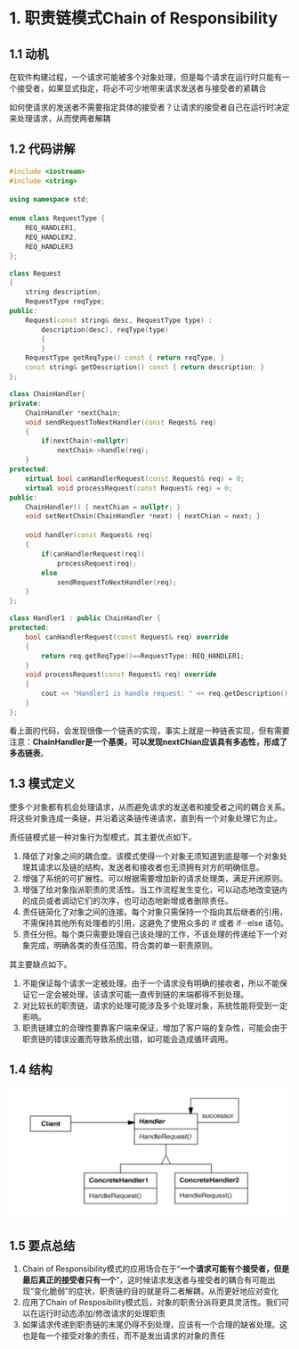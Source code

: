 # 1. 职责链模式Chain of Responsibility

## 1.1 动机

在软件构建过程，一个请求可能被多个对象处理，但是每个请求在运行时只能有一个接受者，如果显式指定，将必不可少地带来请求发送者与接受者的紧耦合

如何使请求的发送者不需要指定具体的接受者？让请求的接受者自己在运行时决定来处理请求，从而使两者解耦

## 1.2 代码讲解

```c++
#include <iostream>
#include <string>

using namespace std;

enum class RequestType {
    REQ_HANDLER1,
    REQ_HANDLER2,
    REQ_HANDLER3
};
```

```c++
class Request
{
    string description;
    RequestType reqType;
public:
    Request(const string& desc, RequestType type) :
    	description(desc), reqType(type)
        {        
        }
    RequestType getReqType() const { return reqType; }
    const string& getDescription() const { return description; }
};
```

```c++
class ChainHandler{
private:
    ChainHandler *nextChain;
    void sendRequestToNextHandler(const Reqest& req) 
    {
        if(nextChain!=nullptr)
            nextChain->handle(req);
    }
protected:
    virtual bool canHandlerRequest(const Request& req) = 0;
    virtual void processRequest(const Request& req) = 0;
public:
    ChainHandler() { nextChian = nullptr; }
    void setNextChain(ChainHandler *next) { nextChian = next; }
    
    void handler(const Request& req) 
    {
        if(canHandlerRequest(req))
            processRequest(req);
        else
            sendRequestToNextHandler(req);
	}
};
```

```c++
class Handler1 : public ChainHandler {
protected:
    bool canHandlerRequest(const Request& req) override
    {
        return req.getReqType()==RequestType::REQ_HANDLER1;
    }
    void processRequest(const Request& req) override 
    {
        cout << "Handler1 is handle request: " << req.getDescription() << endl;
	}
};
```

看上面的代码，会发现很像一个链表的实现，事实上就是一种链表实现，但有需要注意：**ChainHandler是一个基类，可以发现nextChian应该具有多态性，形成了多态链表**。

## 1.3 模式定义

使多个对象都有机会处理请求，从而避免请求的发送者和接受者之间的耦合关系。将这些对象连成一条链，并沿着这条链传递请求，直到有一个对象处理它为止。

责任链模式是一种对象行为型模式，其主要优点如下。

1. 降低了对象之间的耦合度。该模式使得一个对象无须知道到底是哪一个对象处理其请求以及链的结构，发送者和接收者也无须拥有对方的明确信息。
2. 增强了系统的可扩展性。可以根据需要增加新的请求处理类，满足开闭原则。
3. 增强了给对象指派职责的灵活性。当工作流程发生变化，可以动态地改变链内的成员或者调动它们的次序，也可动态地新增或者删除责任。
4. 责任链简化了对象之间的连接。每个对象只需保持一个指向其后继者的引用，不需保持其他所有处理者的引用，这避免了使用众多的 if 或者 if···else 语句。
5. 责任分担。每个类只需要处理自己该处理的工作，不该处理的传递给下一个对象完成，明确各类的责任范围，符合类的单一职责原则。

其主要缺点如下。

1. 不能保证每个请求一定被处理。由于一个请求没有明确的接收者，所以不能保证它一定会被处理，该请求可能一直传到链的末端都得不到处理。
2. 对比较长的职责链，请求的处理可能涉及多个处理对象，系统性能将受到一定影响。
3. 职责链建立的合理性要靠客户端来保证，增加了客户端的复杂性，可能会由于职责链的错误设置而导致系统出错，如可能会造成循环调用。

## 1.4 结构

![](../img/职责链结构.png)

## 1.5 要点总结

1. Chain of Responsibility模式的应用场合在于“**一个请求可能有个接受者，但是最后真正的接受者只有一个**”，这时候请求发送者与接受者的耦合有可能出现“变化脆弱”的症状，职责链的目的就是将二者解耦，从而更好地应对变化
2. 应用了Chain of Resposibility模式后，对象的职责分派将更具灵活性。我们可以在运行时动态添加/修改请求的处理职责
3. 如果请求传递到职责链的末尾仍得不到处理，应该有一个合理的缺省处理。这也是每一个接受对象的责任，而不是发出请求的对象的责任

